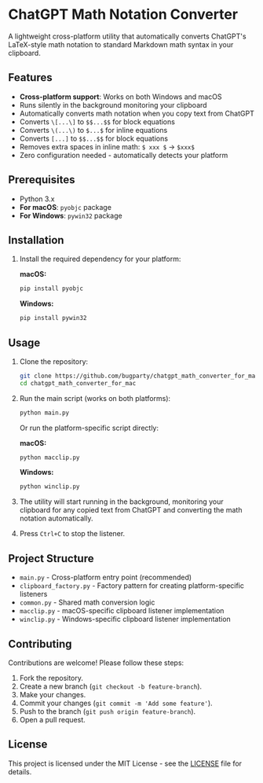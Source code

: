 # ChatGPT Math Notation Converter

A lightweight cross-platform utility that automatically converts ChatGPT's LaTeX-style math notation to standard Markdown math syntax in your clipboard.

## Features

- **Cross-platform support**: Works on both Windows and macOS
- Runs silently in the background monitoring your clipboard
- Automatically converts math notation when you copy text from ChatGPT
- Converts `\[...\]` to `$$...$$` for block equations
- Converts `\(...\)` to `$...$` for inline equations
- Converts `[...]` to `$$...$$` for block equations
- Removes extra spaces in inline math: `$ xxx $` → `$xxx$`
- Zero configuration needed - automatically detects your platform

## Prerequisites

- Python 3.x
- **For macOS**: `pyobjc` package
- **For Windows**: `pywin32` package

## Installation

1. Install the required dependency for your platform:
    
    **macOS:**
    ```sh
    pip install pyobjc
    ```
    
    **Windows:**
    ```sh
    pip install pywin32
    ```

## Usage

1. Clone the repository:
    ```sh
    git clone https://github.com/bugparty/chatgpt_math_converter_for_mac.git
    cd chatgpt_math_converter_for_mac
    ```

2. Run the main script (works on both platforms):
    ```sh
    python main.py
    ```
    
    Or run the platform-specific script directly:
    
    **macOS:**
    ```sh
    python macclip.py
    ```
    
    **Windows:**
    ```sh
    python winclip.py
    ```

3. The utility will start running in the background, monitoring your clipboard for any copied text from ChatGPT and converting the math notation automatically.

4. Press `Ctrl+C` to stop the listener.

## Project Structure

- `main.py` - Cross-platform entry point (recommended)
- `clipboard_factory.py` - Factory pattern for creating platform-specific listeners
- `common.py` - Shared math conversion logic
- `macclip.py` - macOS-specific clipboard listener implementation
- `winclip.py` - Windows-specific clipboard listener implementation

## Contributing

Contributions are welcome! Please follow these steps:

1. Fork the repository.
2. Create a new branch (`git checkout -b feature-branch`).
3. Make your changes.
4. Commit your changes (`git commit -m 'Add some feature'`).
5. Push to the branch (`git push origin feature-branch`).
6. Open a pull request.

## License

This project is licensed under the MIT License - see the [LICENSE](LICENSE) file for details.
